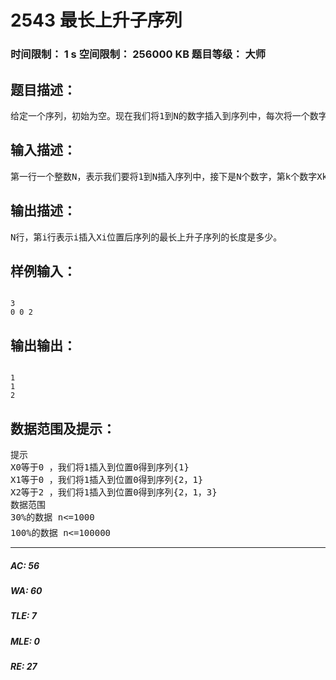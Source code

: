 # 2543 最长上升子序列   
### 时间限制： 1 s     空间限制： 256000 KB     题目等级： 大师  
## 题目描述：  

<pre>
给定一个序列，初始为空。现在我们将1到N的数字插入到序列中，每次将一个数字插入到一个特定的位置。每插入一个数字，我们都想知道此时最长上升子序列长度是多少？
</pre>
  
  
## 输入描述：  

<pre>
第一行一个整数N，表示我们要将1到N插入序列中，接下是N个数字，第k个数字Xk，表示我们将k插入到位置Xk（0<=Xk<=k-1,1<=k<=N）
</pre>
  
  
## 输出描述：  

<pre>
N行，第i行表示i插入Xi位置后序列的最长上升子序列的长度是多少。
</pre>
  
  
## 样例输入：  

<pre><code>
3
0 0 2
</code></pre>
  
  
## 输出输出：  

<pre><code>
1
1
2
</code></pre>
  
  
## 数据范围及提示：  

<pre>
提示  
X0等于0 ，我们将1插入到位置0得到序列{1}  
X1等于0 ，我们将1插入到位置0得到序列{2，1}  
X2等于2 ，我们将1插入到位置0得到序列{2，1，3}
数据范围
30%的数据 n<=1000  
100%的数据 n<=100000
</pre>
  
  
***  

##### AC: 56  
##### WA: 60  
##### TLE: 7  
##### MLE: 0  
##### RE: 27  
